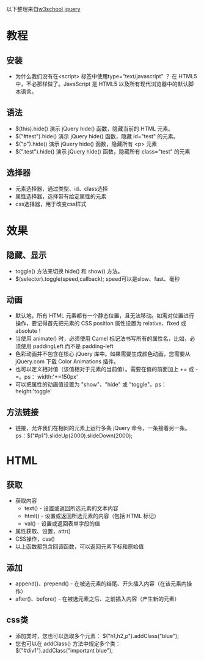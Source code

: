 以下整理来自[w3school jquery](http://www.w3school.com.cn/jquery/index.asp)

# 教程
## 安装
- 为什么我们没有在<script\> 标签中使用type="text/javascript" ？
在 HTML5 中，不必那样做了。JavaScript 是 HTML5 以及所有现代浏览器中的默认脚本语言。

## 语法
- $(this).hide()
演示 jQuery hide() 函数，隐藏当前的 HTML 元素。
- $("#test").hide()
演示 jQuery hide() 函数，隐藏 id="test" 的元素。
- $("p").hide()
演示 jQuery hide() 函数，隐藏所有 <p\> 元素
- $(".test").hide()
演示 jQuery hide() 函数，隐藏所有 class="test" 的元素

## 选择器
- 元素选择器，通过类型、id、class选择
- 属性选择器，选择带有给定属性的元素
- css选择器，用于改变css样式

# 效果
## 隐藏、显示
-  toggle() 方法来切换 hide() 和 show() 方法。
  - $(selector).toggle(speed,callback); speed可以是slow、fast、毫秒

## 动画
- 默认地，所有 HTML 元素都有一个静态位置，且无法移动。如需对位置进行操作，要记得首先把元素的 CSS position 属性设置为 relative、fixed 或 absolute！
- 当使用 animate() 时，必须使用 Camel 标记法书写所有的属性名，比如，必须使用 paddingLeft 而不是 padding-left
- 色彩动画并不包含在核心 jQuery 库中。如果需要生成颜色动画，您需要从 jQuery.com 下载 Color Animations 插件。
- 也可以定义相对值（该值相对于元素的当前值）。需要在值的前面加上 += 或 -=。ps： width:'+=150px'
- 可以把属性的动画值设置为 "show"、"hide" 或 "toggle"。ps： height:'toggle'

## 方法链接
- 链接，允许我们在相同的元素上运行多条 jQuery 命令，一条接着另一条。ps：$("#p1").slideUp(2000).slideDown(2000);

# HTML
## 获取
- 获取内容
  - text() - 设置或返回所选元素的文本内容
  - html() - 设置或返回所选元素的内容（包括 HTML 标记）
  - val() - 设置或返回表单字段的值
- 属性获取、设置，attr()
- CSS操作，css()
- 以上函数都包含回调函数，可以返回元素下标和原始值

## 添加
- append()、prepend() - 在被选元素的结尾、开头插入内容（在该元素内操作）
- after()、before() - 在被选元素之后、之前插入内容（产生新的元素）

## css类
- 添加类时，您也可以选取多个元素： $("h1,h2,p").addClass("blue");
- 您也可以在 addClass() 方法中规定多个类：$("#div1").addClass("important blue");
